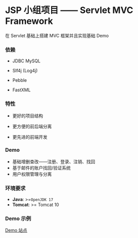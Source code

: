 # JSP 小组项目 —— Servlet MVC Framework

在 Servlet 基础上搭建 MVC 框架并且实现基础 Demo





### 依赖

- JDBC MySQL
- Slf4j (Log4j)

- Pebble

- FastXML

### 特性

- 更好的项目结构
- 更方便的前后端分离

- 更先进的前端开发



### Demo

- 基础增删查改——注册、登录、注销、找回
- 基于邮件的账户找回/验证系统
- 用户权限管理与分离

### 环境要求

- **Java**: >=`OpenJDK 17`
- **Tomcat**: >= Tomcat 10

### Demo 示例

[Demo 站点](https://demo.mou.best/servlet-mvc)
